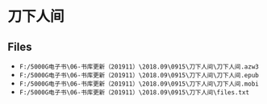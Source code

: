 # 刀下人间

## Files

- `F:/5000G电子书\06-书库更新（201911）\2018.09\0915\刀下人间\刀下人间.azw3`
- `F:/5000G电子书\06-书库更新（201911）\2018.09\0915\刀下人间\刀下人间.epub`
- `F:/5000G电子书\06-书库更新（201911）\2018.09\0915\刀下人间\刀下人间.mobi`
- `F:/5000G电子书\06-书库更新（201911）\2018.09\0915\刀下人间\files.txt`
